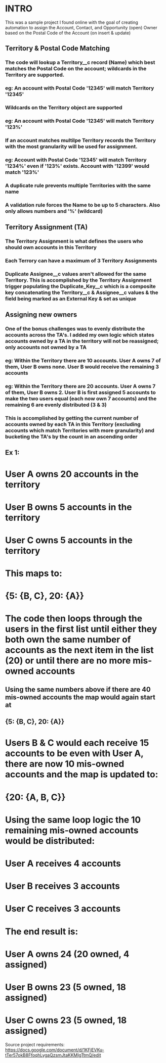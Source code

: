 # INTRO
This was a sample project I found online with the goal of creating automation to assign the Account, Contact, and Opportunity (open) Owner based on the Postal Code of the Account (on insert & update)


## Territory & Postal Code Matching
### The code will lookup a Territory__c record (Name) which best matches the Postal Code on the account; wildcards in the Territory are supported.
### eg: An account with Postal Code '12345' will match Territory '12345'

### Wildcards on the Territory object are supported
### eg: An account with Postal Code '12345' will match Territory '123%'

### If an account matches multilpe Territory records the Territory with the most granularity will be used for assignment.
### eg: Account with Postal Code '12345' will match Territory '1234%' even if '123%' exists.  Account with '12399' would match '123%'

### A duplicate rule prevents multiple Territories with the same name
### A validation rule forces the Name to be up to 5 characters.  Also only allows numbers and '%' (wildcard)


## Territory Assignment (TA)
### The Territory Assignment is what defines the users who should own accounts in this Territory
### Each Terrory can have a maximum of 3 Territory Assignments
### Duplicate Assignee__c values aren't allowed for the same Territory.  This is accomplished by the Territory Assignment trigger populating the Duplicate_Key__c which is a composite key concatenating the Territory__c & Assignee__c values & the field being marked as an External Key & set as unique


## Assigning new owners
### One of the bonus challenges was to evenly distribute the accounts across the TA's.  I added my own logic which states accounts owned by a TA in the territory will not be reassigned; only accounts not owned by a TA
### eg: Within the Territory there are 10 accounts.  User A owns 7 of them, User B owns none.  User B would receive the remaining 3 accounts
### eg: Within the Territory there are 20 accounts.  User A owns 7 of them, User B owns 2.  User B is first assigned 5 accounts to make the two users equal (each now own 7 accounts) and the remaining 6 are evenly distributed (3 & 3)

### This is accomplished by getting the current number of accounts owned by each TA in this Territory (excluding accounts which match Territories with more granularity) and bucketing the TA's by the count in an ascending order
## Ex 1:
# User A owns 20 accounts in the territory
# User B owns 5 accounts in the territory
# User C owns 5 accounts in the territory

# This maps to:
# {5: {B, C}, 20: {A}}

# The code then loops through the users in the first list until either they both own the same number of accounts as the next item in the list (20) or until there are no more mis-owned accounts

## Using the same numbers above if there are 40 mis-owned accounts the map would again start at 
## {5: {B, C}, 20: {A}}
# Users B & C would each receive 15 accounts to be even with User A, there are now 10 mis-owned accounts and the map is updated to:
# {20: {A, B, C}}

# Using the same loop logic the 10 remaining mis-owned accounts would be distributed:
# User A receives 4 accounts
# User B receives 3 accounts
# User C receives 3 accounts

# The end result is:
# User A owns 24 (20 owned, 4 assigned)
# User B owns 23 (5 owned, 18 assigned)
# User C owns 23 (5 owned, 18 assigned)



Source project requirements: https://docs.google.com/document/d/1KFjEVKu-tTer57okB8FfoqhLygaQzsmJtaKKMIgTtmQ/edit 